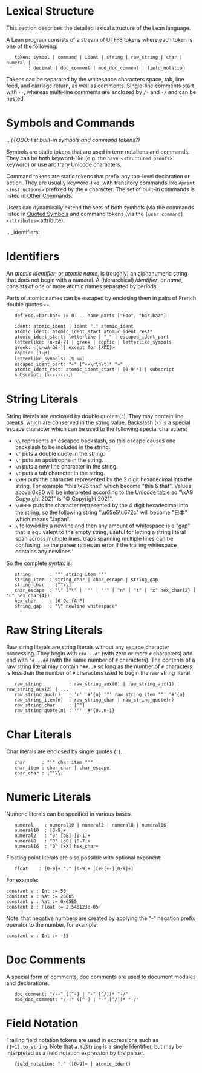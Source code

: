 Lexical Structure
=================

This section describes the detailed lexical structure of the Lean
language.

A Lean program consists of a stream of UTF-8 tokens where each token
is one of the following:

```
   token: symbol | command | ident | string | raw_string | char | numeral |
        : decimal | doc_comment | mod_doc_comment | field_notation
```

Tokens can be separated by the whitespace characters space, tab, line
feed, and carriage return, as well as comments. Single-line comments
start with ``--``, whereas multi-line comments are enclosed by ``/-``
and ``-/`` and can be nested.

Symbols and Commands
====================

.. *(TODO: list built-in symbols and command tokens?)*

Symbols are static tokens that are used in term notations and
commands. They can be both keyword-like (e.g. the `have
<structured_proofs>` keyword) or use arbitrary Unicode characters.

Command tokens are static tokens that prefix any top-level declaration
or action. They are usually keyword-like, with transitory commands
like `#print <instructions>` prefixed by the ``#`` character. The set
of built-in commands is listed in [Other Commands](./other_commands.md).

Users can dynamically extend the sets of both symbols (via the
commands listed in [Quoted Symbols](#quoted-symbols) and command
tokens (via the `[user_command] <attributes>` attribute).

.. _identifiers:

Identifiers
===========

An *atomic identifier*, or *atomic name*, is (roughly) an alphanumeric
string that does not begin with a numeral. A (hierarchical)
*identifier*, or *name*, consists of one or more atomic names
separated by periods.

Parts of atomic names can be escaped by enclosing them in pairs of French double quotes ``«»``.

```lean
   def Foo.«bar.baz» := 0  -- name parts ["Foo", "bar.baz"]
```

```
   ident: atomic_ident | ident "." atomic_ident
   atomic_ident: atomic_ident_start atomic_ident_rest*
   atomic_ident_start: letterlike | "_" | escaped_ident_part
   letterlike: [a-zA-Z] | greek | coptic | letterlike_symbols
   greek: <[α-ωΑ-Ωἀ-῾] except for [λΠΣ]>
   coptic: [ϊ-ϻ]
   letterlike_symbols: [℀-⅏]
   escaped_ident_part: "«" [^«»\r\n\t]* "»"
   atomic_ident_rest: atomic_ident_start | [0-9'ⁿ] | subscript
   subscript: [₀-₉ₐ-ₜᵢ-ᵪ]
```

String Literals
===============

String literals are enclosed by double quotes (``"``). They may contain line breaks, which are conserved in the string value.  Backslash (`\`) is a special escape character which can be used to the following
special characters:
- `\\` represents an escaped backslash, so this escape causes one backslash to be included in the string.
- `\"` puts a double quote in the string.
- `\'` puts an apostrophe in the string.
- `\n` puts a new line character in the string.
- `\t` puts a tab character in the string.
- `\xHH` puts the character represented by the 2 digit hexadecimal into the string.  For example
"this \x26 that" which become "this & that".  Values above 0x80 will be interpreted according to the
[Unicode table](https://unicode-table.com/en/) so "\xA9 Copyright 2021" is "© Copyright 2021".
- `\uHHHH` puts the character represented by the 4 digit hexadecimal into the string, so the following
string "\u65e5\u672c" will become "日本" which means "Japan".
- `\` followed by a newline and then any amount of whitespace is a "gap" that is equivalent to the empty string,
useful for letting a string literal span across multiple lines. Gaps spanning multiple lines can be confusing,
so the parser raises an error if the trailing whitespace contains any newlines.

So the complete syntax is:

```
   string       : '"' string_item '"'
   string_item  : string_char | char_escape | string_gap
   string_char  : [^"\\]
   char_escape  : "\" ("\" | '"' | "'" | "n" | "t" | "x" hex_char{2} | "u" hex_char{4})
   hex_char     : [0-9a-fA-F]
   string_gap   : "\" newline whitespace*
```

Raw String Literals
===================

Raw string literals are string literals without any escape character processing.
They begin with `r##...#"` (with zero or more `#` characters) and end with `"#...##` (with the same number of `#` characters).
The contents of a raw string literal may contain `"##..#` so long as the number of `#` characters
is less than the number of `#` characters used to begin the raw string literal.

```
   raw_string          : raw_string_aux(0) | raw_string_aux(1) | raw_string_aux(2) | ...
   raw_string_aux(n)   : 'r' '#'{n} '"' raw_string_item '"' '#'{n}
   raw_string_item(n)  : raw_string_char | raw_string_quote(n)
   raw_string_char     : [^"]
   raw_string_quote(n) : '"' '#'{0..n-1}
```

Char Literals
=============

Char literals are enclosed by single quotes (``'``).

```
   char      : "'" char_item "'"
   char_item : char_char | char_escape
   char_char : [^'\\]
```

Numeric Literals
================

Numeric literals can be specified in various bases.

```
   numeral    : numeral10 | numeral2 | numeral8 | numeral16
   numeral10  : [0-9]+
   numeral2   : "0" [bB] [0-1]+
   numeral8   : "0" [oO] [0-7]+
   numeral16  : "0" [xX] hex_char+
```

Floating point literals are also possible with optional exponent:

```
   float    : [0-9]+ "." [0-9]+ [[eE[+-][0-9]+]
```

For example:

```
constant w : Int := 55
constant x : Nat := 26085
constant y : Nat := 0x65E5
constant z : Float := 2.548123e-05
```

Note: that negative numbers are created by applying the "-" negation prefix operator to the number, for example:

```
constant w : Int := -55
```

Doc Comments
============

A special form of comments, doc comments are used to document modules
and declarations.

```
   doc_comment: "/--" ([^-] | "-" [^/])* "-/"
   mod_doc_comment: "/-!" ([^-] | "-" [^/])* "-/"
```

Field Notation
==============

Trailing field notation tokens are used in expressions such as
``(1+1).to_string``. Note that ``a.toString`` is a single
[Identifier](#identifiers), but may be interpreted as a field
notation expression by the parser.

```
   field_notation: "." ([0-9]+ | atomic_ident)
```
